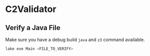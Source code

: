 # C2Validator

## Verify a Java File
Make sure you have a debug build `java` and `z3` command available.
```sh
lake exe Main <FILE_TO_VERIFY>
```